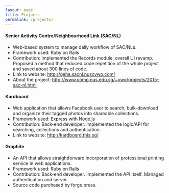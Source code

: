 ```yaml
---
layout: page
title: Projects
permalink: /projects/
---
```

#### Senior Activity Centre/Neighbourhood Link (SAC/NL)

- Web-based system to manage daily workflow of SAC/NLs.
- Framework used: Ruby on Rails
- Contribution: Implemented the Records module, overall UI revamp. Proposed a method that reduced code repetition of the whole project and saved about 300 lines of code.
- Link to website: <http://geha.sacnl.nuscvwo.com/>
- About the project: <http://www.comp.nus.edu.sg/~vwo/projects/2015-sac-nl.html>

#### Kardboard

- Web application that allows Facebook user to search, bulk-download and organize their tagged photos into shareable collections.
- Framework used: Express with Node.js
- Contribution: Back-end developer. Implemented the logic/API for searching, collections and
authentication.
- Link to website: <http://kardboard.this.sg/>

#### Graphite

- An API that allows straightforward incorporation of professional printing service in web applications.
- Framework used: Ruby on Rails
- Contribution: Back-end developer. Implemented the API itself. Managed authentication and server.
- Source code purchased by forge.press.
